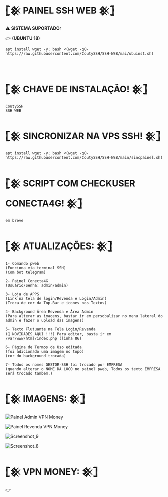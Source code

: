 #  𓊈𒆜 PAINEL SSH WEB 𒆜𓊉

⚠ <b>SISTEMA SUPORTADO:</b>
</br>

👉 <b>(UBUNTU 18)</b>

```
apt install wget -y; bash <(wget -qO- https://raw.githubusercontent.com/CoutySSH/SSH-WEB/mai/ubuinst.sh)
```
</br>

# 𓊈𒆜 CHAVE DE INSTALAÇÃO! 𒆜𓊉
```
CoutySSH
SSH WEB
```

# 𓊈𒆜 SINCRONIZAR NA VPS SSH! 𒆜𓊉
```
apt install wget -y; bash <(wget -qO- https://raw.githubusercontent.com/CoutySSH/SSH-WEB/main/sincpainel.sh)
```

# 𓊈𒆜 SCRIPT COM CHECKUSER CONECTA4G! 𒆜𓊉
```
em breve
```

# 𓊈𒆜 ATUALIZAÇÕES: 𒆜𓊉
```
1- Comando pweb
(Funciona via terminal SSH)
(Com bot telegram)

2- Painel Conecta4G 
(Usuário/Senha: admin/admin)

3- Loja de APPS 
(Link na tela de login/Revenda e Login/Admin)
(Troca de cor da Top-Bar e icones nos Textos)

4- Background Área Revenda e Área Admin
(Para alterar as imagens, bastar ir em persobalizar no menu lateral do admin e fazer o upload das imagens)

5- Texto Flutuante na Tela Login/Revenda
(📣 NOVIDADES AQUI !!!) Para editar, basta ir em /var/www/html/index.php (linha 86)

6- Página de Termos de Uso editada
(foi adicionado uma imagem no topo)
(cor do background trocada)

7- Todos os nomes GESTOR-SSH foi trocado por EMPRESA
(quando alterar o NOME DA LOGO no painel pweb, Todos os texto EMPRESA será trocado também.)
```

# 𓊈𒆜 IMAGENS: 𒆜𓊉

![Painel Admin VPN Money](https://user-images.githubusercontent.com/105602625/190263468-56d64724-1b12-4ce3-9ecb-11df0131fc07.jpg)

![Painel Revenda VPN Money](https://user-images.githubusercontent.com/105602625/190263459-5ce4defd-6b65-468f-824e-50826154174a.jpg)

![Screenshot_9](https://user-images.githubusercontent.com/105602625/190263465-93cbd881-a166-412f-99bb-1c613c78b7af.jpg)

![Screenshot_8](https://user-images.githubusercontent.com/105602625/190263464-7be50eb5-aed8-47d5-9f29-233d769ae8ac.jpg)



# 𓊈𒆜 VPN MONEY: 𒆜𓊉
👉 
